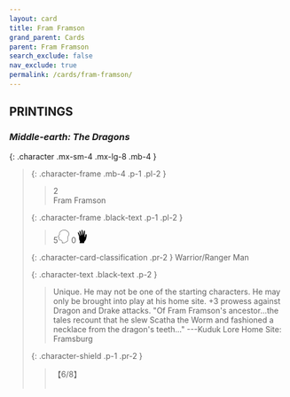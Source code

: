 ```yaml
---
layout: card
title: Fram Framson
grand_parent: Cards
parent: Fram Framson
search_exclude: false
nav_exclude: true
permalink: /cards/fram-framson/
---
```


## PRINTINGS


### _Middle-earth: The Dragons_

{: .character .mx-sm-4 .mx-lg-8 .mb-4 }
> {: .character-frame .mb-4 .p-1 .pl-2 }
> > <div class="card-mp">2</div>
> > <div class="character-card-name">Fram Framson</div>
>
> {: .character-frame .black-text .p-1 .pl-2 }
> > 5![](/assets/images/mind.svg) 0![](/assets/images/di.svg)
>
> {: .character-card-classification .pr-2 }
> Warrior/Ranger Man
>
> {: .character-text .black-text .p-2 }
> > Unique. He may not be one of the starting characters. He may only be brought into play at his home site. +3 prowess against Dragon and Drake attacks.  "Of Fram Framson's ancestor...the tales recount that he slew Scatha the Worm and fashioned a necklace from the dragon's teeth..."  ---Kuduk Lore  Home Site: Framsburg 
>
> {: .character-shield .p-1 .pr-2 }
> > <div class="card-shield">【6/8】</div>
> > <div class="card-corruption">&nbsp;</div>
